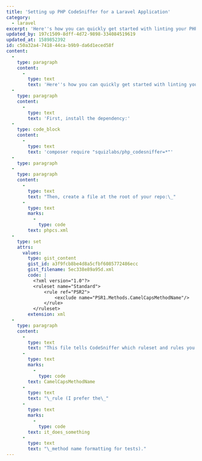 ```yaml
---
title: 'Setting up PHP CodeSniffer for a Laravel Application'
category:
  - laravel
excerpt: 'Here''s how you can quickly get started with linting your PHP code using the CodeSniffer library.'
updated_by: 197c1509-8dff-4d72-9898-334084519619
updated_at: 1589852392
id: c50a32a4-7418-44ca-b9b9-da6d1eced58f
content:
  -
    type: paragraph
    content:
      -
        type: text
        text: 'Here''s how you can quickly get started with linting your PHP code using the CodeSniffer library.'
  -
    type: paragraph
    content:
      -
        type: text
        text: 'First, install the dependency:'
  -
    type: code_block
    content:
      -
        type: text
        text: 'composer require "squizlabs/php_codesniffer=*"'
  -
    type: paragraph
  -
    type: paragraph
    content:
      -
        type: text
        text: "Then, create a file at the root of your repo:\_"
      -
        type: text
        marks:
          -
            type: code
        text: phpcs.xml
  -
    type: set
    attrs:
      values:
        type: gist_content
        gist_id: a3f9fcb8be4d8a5cfbf6085772486ecc
        gist_filename: 5ec338e89a95d.xml
        code: |
          <?xml version="1.0"?>
          <ruleset name="Standard">
              <rule ref="PSR2">
                  <exclude name="PSR1.Methods.CamelCapsMethodName"/>
              </rule>
          </ruleset>
        extension: xml
  -
    type: paragraph
    content:
      -
        type: text
        text: "This file tells CodeSniffer which ruleset and rules you want to use. The above will use the PSR2 ruleset, while excluding the\_"
      -
        type: text
        marks:
          -
            type: code
        text: CamelCapsMethodName
      -
        type: text
        text: "\_rule (I prefer the\_"
      -
        type: text
        marks:
          -
            type: code
        text: it_does_something
      -
        type: text
        text: "\_method name formatting for tests)."
---
```

